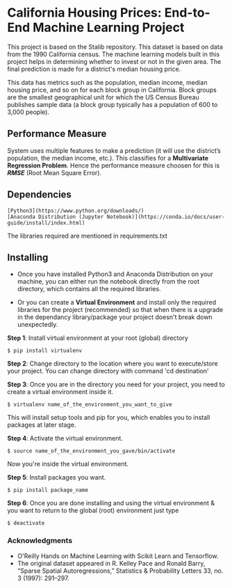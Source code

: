 # California Housing Prices: End-to-End Machine Learning Project

This project is based on the Stalib repository. This dataset is based on data from the 1990 California census. The machine learning models built in this project helps in determining whether to invest or not in the given area. The final prediction is made for a district's median housing price.</br>

This data has metrics such as the population, median income, median housing price, and so on for each block group in California. Block groups are the smallest geographical unit for which the US Census Bureau publishes sample data (a block group typically has a population of 600 to 3,000 people).

## Performance Measure

System uses multiple features to make a prediction (it will use the district’s population, the median income, etc.). This classifies for a **Multivariate Regression Problem**. Hence the performance measure choosen for this is **_RMSE_** (Root Mean Square Error).

## Dependencies

```
[Python3](https://www.python.org/downloads/)
[Anaconda Distribution (Jupyter Notebook)](https://conda.io/docs/user-guide/install/index.html)
```
The libraries required are mentioned in requirements.txt

## Installing

* Once you have installed Python3 and Anaconda Distribution on your machine, you can either run the notebook directly from the root directory, which contains all the required libraries.

* Or you can create a **Virtual Environment** and install only the required libraries for the project (recommended) so that when there is a upgrade in the dependancy library/package your project doesn't break down unexpectedly.

**Step 1**: Install virtual environment at your root (global) directory
```
$ pip install virtualenv
```
**Step 2**: Change directory to the location where you want to execute/store your project. You can change directory with command 'cd destination'

**Step 3**: Once you are in the directory you need for your project, you need to create a virtual environment inside it.
```
$ virtualenv name_of_the_environment_you_want_to_give
```
This will install setup tools and pip for you, which enables you to install packages at later stage.

**Step 4**: Activate the virtual environment.
```
$ source name_of_the_environment_you_gave/bin/activate
```
Now you're inside the virtual environment.

**Step 5**: Install packages you want.
```
$ pip install package_name
```

**Step 6**: Once you are done installing and using the virtual environment & you want to return to the global (root) environment just type
```
$ deactivate
```

### Acknowledgments

* O'Reilly Hands on Machine Learning with Scikit Learn and Tensorflow. 
* The original dataset appeared in R. Kelley Pace and Ronald Barry, “Sparse Spatial Autoregressions,” Statistics & Probability Letters 33, no. 3 (1997): 291–297.
